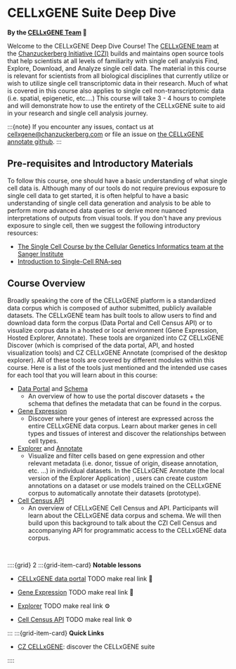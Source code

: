# CELLxGENE Suite Deep Dive

**By the [CELLxGENE Team](https://cellxgene.cziscience.com/) 🔬**

Welcome to the CELLxGENE Deep Dive Course! The [CELLxGENE team](https://cellxgene.cziscience.com/) at the [Chanzuckerberg Initiative (CZI)](https://chanzuckerberg.com/science/) builds and maintains open source tools that help scientists at all levels of familiarity with single cell analysis Find, Explore, Download, and Analyze single cell data. The material in this course is relevant for scientists from all biological disciplines that currently utilize or wish to utilize single cell transcriptomic data in their research. Much of what is covered in this course also applies to single cell non-transcriptomic data (i.e. spatial, epigenetic, etc....) This course will take 3 - 4 hours to complete and will demonstrate how to use the entirety of the CELLxGENE suite to aid in your research and single cell analysis journey.

:::{note} 
If you encounter any issues, contact us at [cellxgene@chanzuckerberg.com](cellxgene@chanzuckerberg.com) or file an issue on [the CELLxGENE annotate github](https://github.com/chanzuckerberg/cellxgene/issues).
:::
 
## Pre-requisites and Introductory Materials

To follow this course, one should have a basic understanding of what single cell data is. Although many of our tools do not require previous exposure to single cell data to get started, it is often helpful to have a basic understanding of single cell data generation and analysis to be able to perform more advanced data queries or derive more nuanced interpretations of outputs from visual tools. If you don't have any previous exposure to single cell, then we suggest the following introductory resources:

- [The Single Cell Course by the Cellular Genetics Informatics team at the Sanger Institute](https://www.singlecellcourse.org/introduction-to-single-cell-rna-seq.html)
- [Introduction to Single-Cell RNA-seq](https://hbctraining.github.io/scRNA-seq_online/lessons/01_intro_to_scRNA-seq.html)




## Course Overview

Broadly speaking the core of the CELLxGENE platform is a standardized data corpus which is composed of author submitted, publicly available datasets. The CELLxGENE team has built tools to allow users to find and download data form the corpus (Data Portal and Cell Census API) or to visualize corpus data in a hosted or local environment (Gene Expression, Hosted Explorer, Annotate). These tools are organized into CZ CELLxGENE Discover (which is comprised of the data portal, API, and hosted visualization tools) and CZ CELLxGENE Annotate (comprised of the desktop explorer). All of these tools are covered by different modules within this course. Here is a list of the tools just mentioned and the intended use cases for each tool that you will learn about in this course:

- [Data Portal](https://cellxgene.cziscience.com/collections) and [Schema](https://github.com/chanzuckerberg/single-cell-curation/blob/main/schema/3.0.0/schema.md)
    - An overview of how to use the portal discover datasets + the schema that defines the metadata that can be found in the corpus.
- [Gene Expression](https://cellxgene.cziscience.com/gene-expression)
    - Discover where your genes of interest are expressed across the entire CELLxGENE data corpus. Learn about marker genes in cell types and tissues of interest and discover the relationships between cell types.
- [Explorer](https://cellxgene.cziscience.com/e/53d208b0-2cfd-4366-9866-c3c6114081bc.cxg/) and [Annotate](https://github.com/chanzuckerberg/cellxgene)
    - Visualize and filter cells based on gene expression and other relevant metadata (i.e. donor, tissue of origin, disease annotation, etc. ...) in individual datasets. In the CELLxGENE Annotate (the local version of the Explorer Application) , users can create custom annotations on a dataset or use models trained on the CELLxGENE corpus to automatically annotate their datasets (prototype).
- [Cell Census API](https://chanzuckerberg.github.io/cellxgene-census/)
    - An overview of CELLxGENE Cell Census and API. Participants will learn about the CELLxGENE data corpus and schema. We will then build upon this background to talk about the CZI Cell Census and accompanying API for programmatic access to the CELLxGENE data corpus.

<br>
 
 ::::{grid} 2
:::{grid-item-card}  **Notable lessons**
- [CELLxGENE data portal](www.google.com) TODO make real link 🐍
  
- [Gene Expression](www.google.com)  TODO make real link 💽  

- [Explorer](www.google.com) TODO make real link ⚙️

- [Cell Census API](www.google.com) TODO make real link ⚙️
  
:::
:::{grid-item-card}  **Quick Links**
- [CZ CELLxGENE](https://cellxgene.cziscience.com/): discover the CELLxGENE suite

::::
